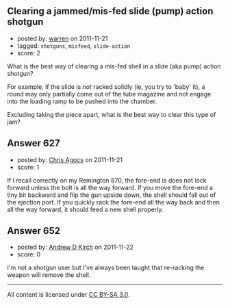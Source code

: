 ## Clearing a jammed/mis-fed slide (pump) action shotgun

- posted by: [warren](https://stackexchange.com/users/-1/143-warren) on 2011-11-21
- tagged: `shotguns`, `misfeed`, `slide-action`
- score: 2

What is the best way of clearing a mis-fed shell in a slide (aka pump) action shotgun?

For example, if the slide is *not* racked solidly (ie, you try to 'baby' it), a round may only partially come out of the tube magazine and not engage into the loading ramp to be pushed into the chamber.

Excluding taking the piece apart, what is the best way to clear this type of jam?


## Answer 627

- posted by: [Chris Agocs](https://stackexchange.com/users/-1/12-chris-agocs) on 2011-11-21
- score: 1

If I recall correctly on my Remington 870, the fore-end is does not lock forward unless the bolt is all the way forward. If you move the fore-end a tiny bit backward and flip the gun upside down, the shell should fall out of the ejection port. If you quickly rack the fore-end all the way back and then all the way forward, it should feed a new shell properly.


## Answer 652

- posted by: [Andrew D Kirch](https://stackexchange.com/users/-1/266-andrew-d-kirch) on 2011-11-22
- score: 0

I'm not a shotgun user but I've always been taught that re-racking the weapon will remove the shell.



---

All content is licensed under [CC BY-SA 3.0](https://creativecommons.org/licenses/by-sa/3.0/).
